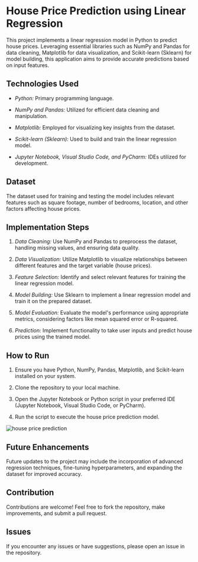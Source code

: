 # House Price Prediction using Linear Regression

This project implements a linear regression model in Python to predict house prices. Leveraging essential libraries such as NumPy and Pandas for data cleaning, Matplotlib for data visualization, and Scikit-learn (Sklearn) for model building, this application aims to provide accurate predictions based on input features.

## Technologies Used

- *Python:* Primary programming language.
  
- *NumPy and Pandas:* Utilized for efficient data cleaning and manipulation.
  
- *Matplotlib:* Employed for visualizing key insights from the dataset.
  
- *Scikit-learn (Sklearn):* Used to build and train the linear regression model.

- *Jupyter Notebook, Visual Studio Code, and PyCharm:* IDEs utilized for development.


## Dataset

The dataset used for training and testing the model includes relevant features such as square footage, number of bedrooms, location, and other factors affecting house prices.

## Implementation Steps

1. *Data Cleaning:* Use NumPy and Pandas to preprocess the dataset, handling missing values, and ensuring data quality.

2. *Data Visualization:* Utilize Matplotlib to visualize relationships between different features and the target variable (house prices).

3. *Feature Selection:* Identify and select relevant features for training the linear regression model.

4. *Model Building:* Use Sklearn to implement a linear regression model and train it on the prepared dataset.

5. *Model Evaluation:* Evaluate the model's performance using appropriate metrics, considering factors like mean squared error or R-squared.

6. *Prediction:* Implement functionality to take user inputs and predict house prices using the trained model.

## How to Run

1. Ensure you have Python, NumPy, Pandas, Matplotlib, and Scikit-learn installed on your system.

2. Clone the repository to your local machine.

3. Open the Jupyter Notebook or Python script in your preferred IDE (Jupyter Notebook, Visual Studio Code, or PyCharm).

4. Run the script to execute the house price prediction model.

![house price prediction](https://github.com/Sowmya-Gottumukkala/House-Price-Prediction/assets/127223176/b7488b21-cdde-4e65-8f50-8b97daaad08f)

## Future Enhancements

Future updates to the project may include the incorporation of advanced regression techniques, fine-tuning hyperparameters, and expanding the dataset for improved accuracy.

## Contribution

Contributions are welcome! Feel free to fork the repository, make improvements, and submit a pull request.

## Issues

If you encounter any issues or have suggestions, please open an issue in the repository.


